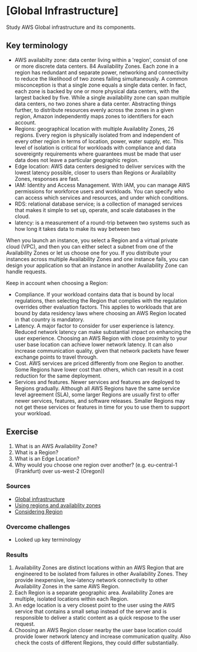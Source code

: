 # [Global Infrastructure]
Study AWS Global infrastructure and its components. 

## Key terminology 
- AWS availabilty zone: data center living within a 'region', consist of one or more discrete data centers.  84 Availability Zones.  Each zone in a region has redundant and separate power, networking and connectivity to reduce the likelihood of two zones failing simultaneously. A common misconception is that a single zone equals a single data center. In fact, each zone is backed by one or more physical data centers, with the largest backed by five. While a single availability zone can span multiple data centers, no two zones share a data center. Abstracting things further, to distribute resources evenly across the zones in a given region, Amazon independently maps zones to identifiers for each account.
- Regions: geographical location with multiple Availablity Zones, 26 regions. Every region is physically isolated from and independent of every other region in terms of location, power, water supply, etc. This level of isolation is critical for workloads with compliance and data sovereignty requirements where guarantees must be made that user data does not leave a particular geographic region.
- Edge location: AWS data centers designed to deliver services with the lowest latency possible, closer to users than Regions or Availablity Zones, responses are fast.
- IAM: Identity and Access Management. With IAM, you can manage AWS permissions for workforce users and workloads.  You can specify who can access which services and resources, and under which conditions.
- RDS: relational database service;  is a collection of managed services that makes it simple to set up, operate, and scale databases in the cloud.
- latency: is a measurement of a round-trip between two systems such as how long it takes data to make its way between two

When you launch an instance, you select a Region and a virtual private cloud (VPC), and then you can either select a subnet from one of the Availability Zones or let us choose one for you. If you distribute your instances across multiple Availability Zones and one instance fails, you can design your application so that an instance in another Availability Zone can handle requests. 

Keep in account when choosing a Region:
- Compliance. If your workload contains data that is bound by local regulations, then selecting the Region that complies with the regulation overrides other evaluation factors. This applies to workloads that are bound by data residency laws where choosing an AWS Region located in that country is mandatory.
- Latency. A major factor to consider for user experience is latency. Reduced network latency can make substantial impact on enhancing the user experience. Choosing an AWS Region with close proximity to your user base location can achieve lower network latency. It can also increase communication quality, given that network packets have fewer exchange points to travel through.
- Cost. AWS services are priced differently from one Region to another. Some Regions have lower cost than others, which can result in a cost reduction for the same deployment.
- Services and features. Newer services and features are deployed to Regions gradually. Although all AWS Regions have the same service level agreement (SLA), some larger Regions are usually first to offer newer services, features, and software releases. Smaller Regions may not get these services or features in time for you to use them to support your workload.

## Exercise
1. What is an AWS Availability Zone?
2. What is a Region?
3. What is an Edge Location?
4. Why would you choose one region over another? (e.g. eu-central-1 (Frankfurt) over us-west-2 (Oregon))

### Sources
- [Global infrastructure](https://docs.aws.amazon.com/whitepapers/latest/aws-overview/global-infrastructure.html)
- [Using regions and availablity zones](https://docs.aws.amazon.com/AWSEC2/latest/UserGuide/using-regions-availability-zones.html#concepts-regions)
- [Considering Region](https://aws.amazon.com/blogs/architecture/what-to-consider-when-selecting-a-region-for-your-workloads/)

### Overcome challenges
- Looked up key terminology

### Results
1. Availability Zones are distinct locations within an AWS Region that are engineered to be isolated from failures in other Availability Zones. They provide inexpensive, low-latency network connectivity to other Availability Zones in the same AWS Region.
2. Each Region is a separate geographic area. Availability Zones are multiple, isolated locations within each Region.
3.  An edge location is a very closest point to the user using the AWS service that contains a small setup instead of the server and is responsible to deliver a static content as a quick respose to the user request.
4.  Choosing an AWS Region closer nearby the user base location could provide lower network latency  and increase communication quality. Also check the costs of different Regions, they could differ substantially.  
